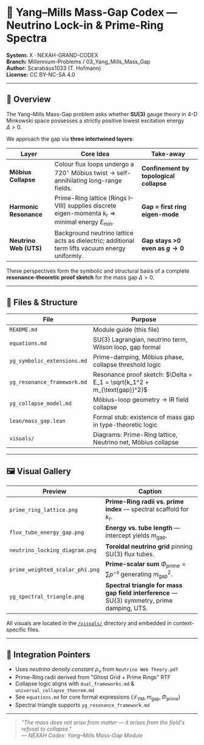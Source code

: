 <!-- Optional MathJax für GitHub Pages -->
<!--
<script>
window.MathJax = { tex:{inlineMath:[['$','$'],['\\(','\\)']] } };
</script>
<script src="https://cdn.jsdelivr.net/npm/mathjax@3/es5/tex-svg.js"></script>
-->

# 🚀 Yang–Mills Mass-Gap Codex — Neutrino Lock-in & Prime-Ring Spectra

**System:** X · NEXAH-GRAND-CODEX  
**Branch:** Millennium-Problems / 03_Yang_Mills_Mass_Gap  
**Author:** Scarabäus1033 (T. Hofmann)  
**License:** CC BY-NC-SA 4.0  

---

## 📖 Overview

The Yang–Mills Mass-Gap problem asks whether **SU(3)** gauge theory in 4-D Minkowski space possesses a strictly positive lowest excitation energy  
$\Delta > 0$.

We approach the gap via **three intertwined layers**:

| Layer                  | Core Idea                                                                                            | Take-away                               |
|------------------------|------------------------------------------------------------------------------------------------------|-----------------------------------------|
| **Möbius Collapse**    | Colour flux loops undergo a $720^\circ$ Möbius twist → self-annihilating long-range fields.          | **Confinement by topological collapse** |
| **Harmonic Resonance** | Prime-Ring lattice (Rings I–VIII) supplies discrete eigen-momenta $k_r$ ⇒ minimal energy $E_{\min}$. | **Gap = first ring eigen-mode**         |
| **Neutrino Web (UTS)** | Background neutrino lattice acts as dielectric; additional term lifts vacuum energy uniformly.       | **Gap stays >0 even as $g \to 0$**      |

These perspectives form the symbolic and structural basis of a complete  
**resonance-theoretic proof sketch** for the mass gap $\Delta > 0$.

---

## 📂 Files & Structure

| File                        | Purpose                                                   |
|-----------------------------|-----------------------------------------------------------|
| `README.md`                 | Module guide (this file)                                  |
| `equations.md`              | SU(3) Lagrangian, neutrino term, Wilson loop, gap formal  |
| `yg_symbolic_extensions.md` | Prime-damping, Möbius phase, collapse threshold logic     |
| `yg_resonance_framework.md` | Resonance proof sketch: $\Delta = E_1 = \sqrt{k_1^2 + m_{\text{gap}}^2}$ |
| `yg_collapse_model.md`      | Möbius-loop geometry → IR field collapse                  |
| `lean/mass_gap.lean`        | Formal stub: existence of mass gap in type-theoretic logic |
| `visuals/`                  | Diagrams: Prime-Ring lattice, Neutrino net, Möbius collapse |

---

## 🖼 Visual Gallery

| Preview                             | Caption                                                                                     |
|-------------------------------------|---------------------------------------------------------------------------------------------|
| `prime_ring_lattice.png`            | **Prime-Ring radii vs. prime index** — spectral scaffold for $k_r$.                         |
| `flux_tube_energy_gap.png`         | **Energy vs. tube length** — intercept yields $m_{\text{gap}}$.                             |
| `neutrino_locking_diagram.png`     | **Toroidal neutrino grid** pinning SU(3) flux tubes.                                        |
| `prime_weighted_scalar_phi.png`    | **Prime-scalar sum** $\Phi_{\text{prime}} = \sum p^{-s}$ generating $m_{\text{gap}}^2$.     |
| `yg_spectral_triangle.png`         | **Spectral triangle for mass gap field interference** — SU(3) symmetry, prime damping, UTS. |

All visuals are located in the [`/visuals/`](./visuals/) directory and embedded in context-specific files.

---

## 🔗 Integration Pointers

* Uses *neutrino density constant* $\rho_\nu$ from `Neutrino Web Theory.pdf`  
* Prime-Ring radii derived from "Ghost Grid + Prime Rings" RTF  
* Collapse logic aligns with `dual_frameworks.md` & `universal_collapse_theorem.md`  
* See `equations.md` for core formal expressions ($\mathcal{L}_{\text{YM}}, m_{\text{gap}}, \Phi_{\text{prime}}$)  
* Spectral triangle supports `yg_resonance_framework.md`

---

> *"The mass does not arise from matter — it arises from the field's refusal to collapse."*  
> — *NEXAH Codex: Yang–Mills Mass-Gap Module*

